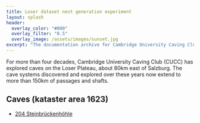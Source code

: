 ```yaml
---
title: Loser dataset next generation experiment
layout: splash
header:
  overlay_color: "#000"
  overlay_filter: "0.5"
  overlay_image: /assets/images/sunset.jpg
excerpt: "The documentation archive for Cambridge University Caving Club's expeditions to Austria"
---
```


For more than four decades, Cambridge University Caving Club (CUCC) has
explored caves on the Loser Plateau, about 80km east of Salzburg. The cave
systems discovered and explored over these years now extend to more than
150km of passages and shafts.

## Caves (kataster area 1623)

- [204 Steinbrückenhöhle](caves-1623/204)
